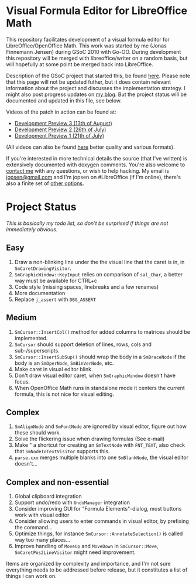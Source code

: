 Visual Formula Editor for LibreOffice Math
==========================================

This repository facilitates development of a visual formula editor
for LibreOffice/OpenOffice Math. This work was started by me (Jonas
 Finnemann Jensen) during GSoC 2010 with Go-OO. During development
this repository will be merged with libreoffice/writer on a random
basis, but will hopefully at some point be merged back into
LibreOffice.

Description of the GSoC project that started this, be found
[here](http://www.freedesktop.org/wiki/Software/ooo-build/SummerOfCode/2010/Jonas).
Please note that this page will not be updated futher, but it does
contain relevant information about the project and discusses the
implementation strategy. I might also post progress updates on
[my blog](http://jopsen.dk/blog/category/computer/openoffice/).
But the project status will be documented and updated in this file, see below.

Videos of the patch in action can be found at:

 * [Development Preview 3 (13th of August)](http://www.youtube.com/watch?v=3foNqKYAlYY)
 * [Development Preview 2 (26th of July)](http://www.youtube.com/watch?v=tELPgJIC1sg)
 * [Development Preview 1 (21th of July)](http://www.youtube.com/watch?v=W8yXyDiIQPc)

(All videos can also be found [here](http://jopsen.dk/downloads/GSoC2010/Videos/) better quality and various formats).

If you're interested in more technical details the source (that I've
written) is extensively documented with doxygen comments. You're also
welcome to [contact me](http://jopsen.dk/blog/about/) with any
questions, or wish to help hacking. My email is <jopsen@gmail.com>
and I'm jopsen on #LibreOffice (if I'm online), there's also a finite
set of [other options](http://jopsen.dk/blog/about/).

Project Status
==============
*This is basically my todo list, so don't be surprised if things are not immediately obvious.*

Easy
----
1. Draw a non-blinking line under the the visual line that the caret is in, in `SmCaretDrawingVisitor`.
2. `SmGraphicWindow::KeyInput` relies on comparison of `sal_Char`, a better way must be available for CTRL+c
3. Code style (missing spaces, linebreaks and a few renames)
4. More documentation
5. Replace `j_assert` with `DBG_ASSERT`

Medium
------
1. `SmCursor::InsertCol()` method for added columns to matrices should be implemented.
2. `SmCursor` should support deletion of lines, rows, cols and sub-/superscripts.
3. `SmCursor::InsertSubSup()` should wrap the body in a `SmBraceNode` if the body is an `SmOperNode`, `SmBinVerNode`, etc.
4. Make caret in visual editor blink.
5. Don't draw visual editor caret, when `SmGraphicWindow` doesn't have focus.
6. When OpenOffice Math runs in standalone mode it centers the current formula, this is not nice for visual editing.

Complex
-------
1. `SmAlignNode` and `SmFontNode` are ignored by visual editor, figure out how these should work.
2. Solve the flickering issue when drawing formulas (See e-mail)
3. Make " a shortcut for creating an `SmTextNode` with `FNT_TEXT`, also check that `SmNodeToTextVisitor` supports this.
4. `parse.cxx` merges multiple blanks into one `SmBlankNode`, the visual editor doesn't...

Complex and non-essential
-------------------------
1. Global clipboard integration
2. Support undo/redo with `UndoManager` integration
3. Consider improving GUI for "Formula Elements"-dialog, most buttons work with visual editor
4. Consider allowing users to enter commands in visual editor, by prefixing the command...
5. Optimize things, for instance `SmCursor::AnnotateSelection()` is called way too many places...
6. Improve handling of `MoveUp` and `MoveDown` in `SmCursor::Move`, `SmCaretPos2LineVisitor` might need improvement.

Items are organized by complexity and importance, and I'm not sure everything needs to be addressed
before release, but it constitutes a list of things I can work on.
